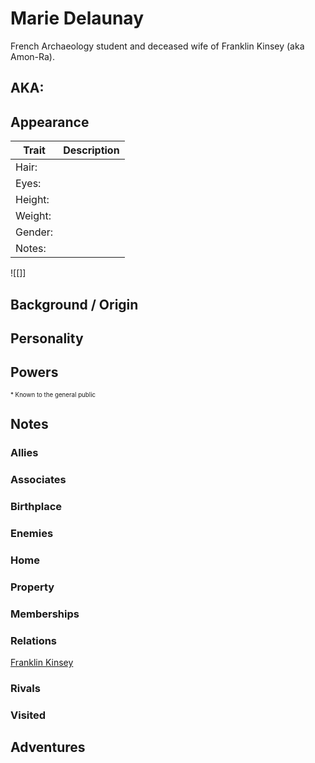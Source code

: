 <!--
type: non-player-character
created-by:
-->
# Marie Delaunay
French Archaeology student and deceased wife of Franklin Kinsey (aka Amon-Ra).

## AKA:

## Appearance
Trait | Description
-- | --
Hair: | 
Eyes: | 
Height: |
Weight: |
Gender: |
Notes: |
![[]]

## Background / Origin

## Personality

## Powers

<sub><sup> * Known to the general public</sup></sub>

## Notes

### Allies

### Associates

### Birthplace

### Enemies

### Home

### Property

### Memberships

### Relations
[Franklin Kinsey](/player_characters/Amon-Ra.md)

### Rivals

### Visited

## Adventures


<!-- GM Notes
[Hero Designer File](<>)
[pdf](<>)
--?